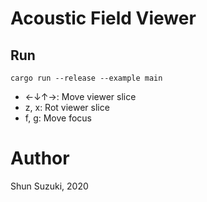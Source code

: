 # Acoustic Field Viewer

## Run

```
cargo run --release --example main
```
* ←↓↑→: Move viewer slice
* z, x: Rot viewer slice
* f, g: Move focus

# Author
 
Shun Suzuki, 2020